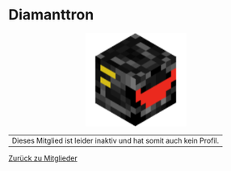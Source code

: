 <h1 class="mitgliedname">Diamanttron</h1>

<p style="text-align:center"><img src="Head/Diamanttron.png" width="200px"></p>

<table class="error_table"><tr><td>Dieses Mitglied ist leider inaktiv und
hat somit auch kein Profil.</td></tr></table>

[Zurück zu Mitglieder](https://themaun.github.io/Mitglieder)
